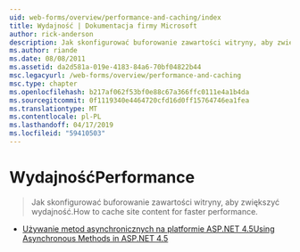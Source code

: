 ```yaml
---
uid: web-forms/overview/performance-and-caching/index
title: Wydajność | Dokumentacja firmy Microsoft
author: rick-anderson
description: Jak skonfigurować buforowanie zawartości witryny, aby zwiększyć wydajność.
ms.author: riande
ms.date: 08/08/2011
ms.assetid: da2d581a-019e-4183-84a6-70bf04822b44
msc.legacyurl: /web-forms/overview/performance-and-caching
msc.type: chapter
ms.openlocfilehash: b217af062f53bf0e88c67a366ffc0111e4a1b4da
ms.sourcegitcommit: 0f1119340e4464720cfd16d0ff15764746ea1fea
ms.translationtype: MT
ms.contentlocale: pl-PL
ms.lasthandoff: 04/17/2019
ms.locfileid: "59410503"
---
```

# <a name="performance"></a><span data-ttu-id="8ff82-103">Wydajność</span><span class="sxs-lookup"><span data-stu-id="8ff82-103">Performance</span></span>

> <span data-ttu-id="8ff82-104">Jak skonfigurować buforowanie zawartości witryny, aby zwiększyć wydajność.</span><span class="sxs-lookup"><span data-stu-id="8ff82-104">How to cache site content for faster performance.</span></span>


- [<span data-ttu-id="8ff82-105">Używanie metod asynchronicznych na platformie ASP.NET 4.5</span><span class="sxs-lookup"><span data-stu-id="8ff82-105">Using Asynchronous Methods in ASP.NET 4.5</span></span>](using-asynchronous-methods-in-aspnet-45.md)

